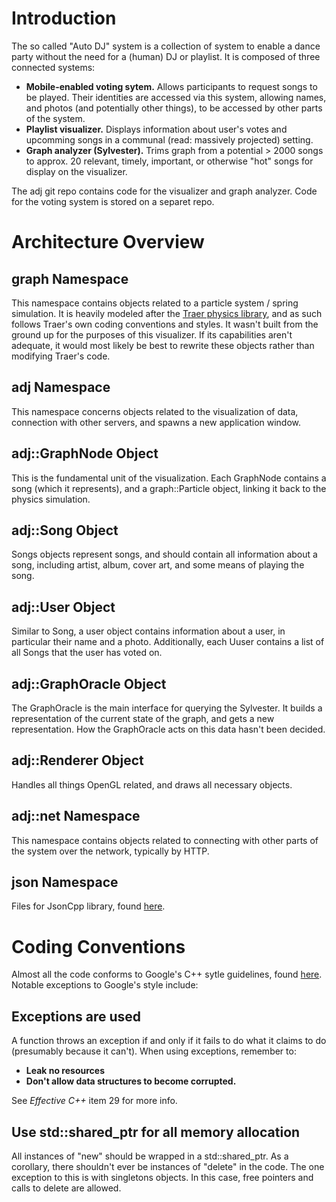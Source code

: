 
Introduction
============

The so called "Auto DJ" system is a collection of system to enable a dance party without the need for a (human) DJ or playlist. It is composed of three connected systems:

* **Mobile-enabled voting sytem.** Allows participants to request songs to be played. Their identities are accessed via this system, allowing names, and photos (and potentially other things), to be accessed by other parts of the system.
* **Playlist visualizer.** Displays information about user's votes and upcomming songs in a communal (read: massively projected) setting. 
* **Graph analyzer (Sylvester).** Trims graph from a potential > 2000 songs to approx. 20 relevant, timely, important, or otherwise "hot" songs for display on the visualizer.

The adj git repo contains code for the visualizer and graph analyzer. Code for the voting system is stored on a separet repo.

Architecture Overview
=====================

graph Namespace
---------------

This namespace contains objects related to a particle system / spring simulation. It is heavily modeled after the [Traer physics library](http://murderandcreate.com/physics/), and as such follows Traer's own coding conventions and styles. It wasn't built from the ground up for the purposes of this visualizer. If its capabilities aren't adequate, it would most likely be best to rewrite these objects rather than modifying Traer's code.

adj Namespace
-------------

This namespace concerns objects related to the visualization of data, connection with other servers, and spawns a new application window.

adj::GraphNode Object
---------------------

This is the fundamental unit of the visualization. Each GraphNode contains a song (which it represents), and a graph::Particle object, linking it back to the physics simulation.

adj::Song Object
----------------

Songs objects represent songs, and should contain all information about a song, including artist, album, cover art, and some means of playing the song.

adj::User Object
----------------

Similar to Song, a user object contains information about a user, in particular their name and a photo. Additionally, each Uuser contains a list of all Songs that the user has voted on.

adj::GraphOracle Object
-----------------------

The GraphOracle is the main interface for querying the Sylvester. It builds a representation of the current state of the graph, and gets a new representation. How the GraphOracle acts on this data hasn't been decided.

adj::Renderer Object
--------------------

Handles all things OpenGL related, and draws all necessary objects.

adj::net Namespace
------------------

This namespace contains objects related to connecting with other parts of the system over the network, typically by HTTP.

json Namespace
--------------

Files for JsonCpp library, found [here](http://jsoncpp.sourceforge.net/).

Coding Conventions
==================

Almost all the code conforms to Google's C++ sytle guidelines, found [here](http://google-styleguide.googlecode.com/svn/trunk/cppguide.xml). Notable exceptions to Google's style include:

Exceptions are used 
-------------------

A function throws an exception if and only if it fails to do what it claims to do (presumably because it can't). When using exceptions, remember to:

* **Leak no resources**
* **Don't allow data structures to become corrupted.**

See *Effective C++* item 29 for more info.

Use std::shared_ptr for all memory allocation
---------------------------------------------

All instances of "new" should be wrapped in a std::shared_ptr. As a corollary, there shouldn't ever be instances of "delete" in the code. The one exception to this is with singletons objects. In this case, free pointers and calls to delete are allowed.

